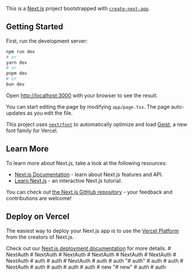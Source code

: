 This is a [Next.js](https://nextjs.org) project bootstrapped with [`create-next-app`](https://nextjs.org/docs/app/api-reference/cli/create-next-app).

## Getting Started

First, run the development server:

```bash
npm run dev
# or
yarn dev
# or
pnpm dev
# or
bun dev
```

Open [http://localhost:3000](http://localhost:3000) with your browser to see the result.

You can start editing the page by modifying `app/page.tsx`. The page auto-updates as you edit the file.

This project uses [`next/font`](https://nextjs.org/docs/app/building-your-application/optimizing/fonts) to automatically optimize and load [Geist](https://vercel.com/font), a new font family for Vercel.

## Learn More

To learn more about Next.js, take a look at the following resources:

- [Next.js Documentation](https://nextjs.org/docs) - learn about Next.js features and API.
- [Learn Next.js](https://nextjs.org/learn) - an interactive Next.js tutorial.

You can check out [the Next.js GitHub repository](https://github.com/vercel/next.js) - your feedback and contributions are welcome!

## Deploy on Vercel

The easiest way to deploy your Next.js app is to use the [Vercel Platform](https://vercel.com/new?utm_medium=default-template&filter=next.js&utm_source=create-next-app&utm_campaign=create-next-app-readme) from the creators of Next.js.

Check out our [Next.js deployment documentation](https://nextjs.org/docs/app/building-your-application/deploying) for more details.
#   N e x t A u t h  
 #   N e x t A u t h  
 #   N e x t A u t h  
 #   N e x t A u t h  
 #   N e x t A u t h  
 #   N e x t A u t h  
 #   N e x t A u t h  
 #   a u t h  
 #   a u t h  
 #   N e x t A u t h  
 #   a u t h  
 #   a u t h  
 "# auth" 
#   a u t h  
 #   a u t h  
 #   N e x t A u t h  
 #   a u t h  
 #   a u t h  
 #   a u t h  
 #   a u t h  
 #   n e w  
 "# new" 
#   a u t h  
 #   a u t h  
 